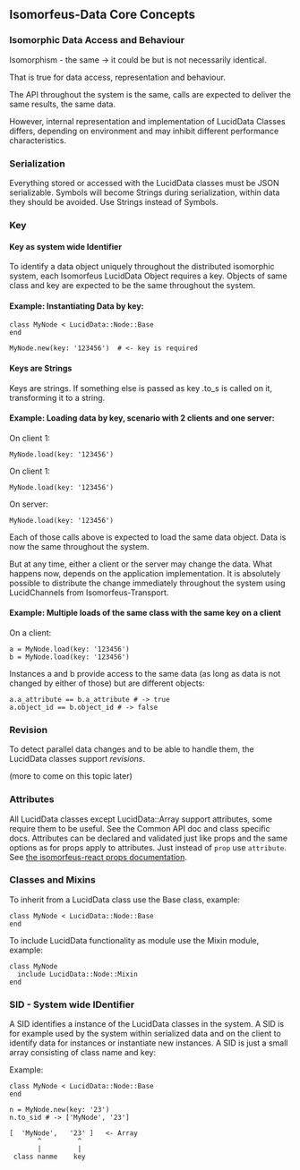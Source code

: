 ## Isomorfeus-Data Core Concepts

### Isomorphic Data Access and Behaviour

Isomorphism - the same -> it could be but is not necessarily identical.

That is true for data access, representation and behaviour.

The API throughout the system is the same, calls are expected to deliver the same results, the same data.

However, internal representation and implementation of LucidData Classes differs, depending on environment and
may inhibit different performance characteristics.

### Serialization

Everything stored or accessed with the LucidData classes must be JSON serializable.
Symbols will become Strings during serialization, within data they should be avoided. Use Strings instead of Symbols.

### Key

#### Key as system wide Identifier

To identify a data object uniquely throughout the distributed isomorphic system, each Isomorfeus LucidData Object requires a key.
Objects of same class and key are expected to be the same throughout the system.

#### Example: Instantiating Data by key:
```
class MyNode < LucidData::Node::Base
end

MyNode.new(key: '123456')  # <- key is required 
```

#### Keys are Strings

Keys are strings. If something else is passed as key .to_s is called on it, transforming it to a string.

#### Example: Loading data by key, scenario with 2 clients and one server:

On client 1:
```
MyNode.load(key: '123456')
```

On client 1:
```
MyNode.load(key: '123456')
```

On server:
```
MyNode.load(key: '123456')
```

Each of those calls above is expected to load the same data object.
Data is now the same throughout the system.

But at any time, either a client or the server may change the data. What happens now, depends on the application implementation.
It is absolutely possible to distribute the change immediately throughout the system using LucidChannels from Isomorfeus-Transport.

#### Example: Multiple loads of the same class with the same key on a client
On a client:
```
a = MyNode.load(key: '123456')
b = MyNode.load(key: '123456')
```

Instances a and b provide access to the same data (as long as data is not changed by either of those) but are different objects:

```
a.a_attribute == b.a_attribute # -> true
a.object_id == b.object_id # -> false
``` 

### Revision

To detect parallel data changes and to be able to handle them, the LucidData classes support *revisions*.

 (more to come on this topic later)

### Attributes

All LucidData classes except LucidData::Array support attributes, some require them to be useful. See the Common API doc and class specific docs.
Attributes can be declared and validated just like props and the same options as for props apply to attributes. Just instead of `prop` use `attribute`.
See [the isomorfeus-react props documentation](https://github.com/isomorfeus/isomorfeus-react/blob/master/ruby/docs/props.md#prop-declaration).

### Classes and Mixins

To inherit from a LucidData class use the Base class, example:
```
class MyNode < LucidData::Node::Base
end
```

To include LucidData functionality as module use the Mixin module, example:
```
class MyNode
  include LucidData::Node::Mixin
end
```

### SID - System wide IDentifier

A SID identifies a instance of the LucidData classes in the system.
A SID is for example used by the system within serialized data and on the client to identify data for instances or instantiate new instances.
A SID is just a small array consisting of class name and key:

Example: 
```
class MyNode < LucidData::Node::Base
end

n = MyNode.new(key: '23')
n.to_sid # -> ['MyNode', '23']
```


```
[  'MyNode',   '23' ]   <- Array
       ^         ^
       |         |
 class nanme    key
```

